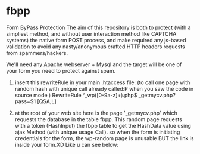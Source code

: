 # fbpp
Form ByPass Protection
The aim of this repository is both to protect (with a simpliest method, and without user interaction method like CAPTCHA systems) the native form POST process, and make required any js-based validation to avoid any nasty/anonymous crafted HTTP headers requests from spammers/hackers.

We'll need any Apache webserver + Mysql and the target will be one of your form you need to protect against spam.

1) insert this rewriteRule in your main .htaccess file: (to call one page with random hash with unique call already called:P when you saw the code in source mode )
RewriteRule ^_wp([0-9a-z]+)\.php$ _getmycv.php?pass=$1 [QSA,L]

2) at the root of your web site here is the page '_getmycv.php' which requests the database in the table fbpp.
This random page requests with a token (HashInput) the fbpp table to get the HashData value using ajax Method (with unique usage Call).
so when the form is initiating credentials for the form, the wp-random page is unusable BUT the link is inside your form.XD
Like u can see below:

<script src="/_assets/js/jquery-2.1.1.min.js"></script>
<script type="text/javascript">
$(document).ready(function(){
		 
$.ajax({
			type: 'post',
			data: '_rfi='+$('input[id^=FBPP_]').attr('id'),
			url: 'https://www.yourwebsite.com/_wp066a13880f38717e.php',
			dataType : 'text',
			success: function(ans)
			{ let res=''; 
			if(ans != undefined) 
				res=ans.split('#');
			$('#FBPP_'+res[1]).val(res[0]);
			},
			error : function(xhr,ajaxOptions,thrownError){}
			});
});
